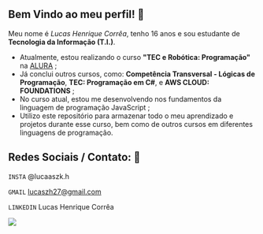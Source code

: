 ## Bem Vindo ao meu perfil! 👋

Meu nome é *Lucas Henrique Corrêa*, tenho 16 anos e sou estudante de **Tecnologia da Informação (T.I.)**.

- Atualmente, estou realizando o curso **"TEC e Robótica: Programação"** na [ALURA](https://www.Alura.com.br) ;
- Já conclui outros cursos, como: **Competência Transversal - Lógicas de Programação**, **TEC: Programação em C#**, e **AWS CLOUD: FOUNDATIONS** ;
- No curso atual, estou me desenvolvendo nos fundamentos da linguagem de programação JavaScript ;
- Utilizo este repositório para armazenar todo o meu aprendizado e projetos durante esse curso, bem como de outros cursos em diferentes linguagens de programação.

## Redes Sociais / Contato: 📌

`INSTA` @lucaaszk.h

`GMAIL` lucaszh27@gmail.com

`LINKEDIN` Lucas Henrique Corrêa

![](https://media1.tenor.com/m/h4-0ehKadwYAAAAC/sanji-love-pose.gif)
